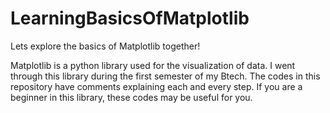 # LearningBasicsOfMatplotlib
Lets explore the basics of Matplotlib together!

Matplotlib is a python library used for the visualization of data. I went through this library during the first semester of my Btech. The codes in this repository have comments explaining each and every step. If you are a beginner in this library, these codes may be useful for you.
